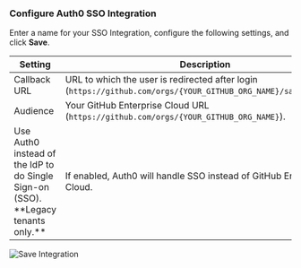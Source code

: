 ### Configure Auth0 SSO Integration

Enter a name for your SSO Integration, configure the following settings, and click **Save**.

<table class="table">
    <thead>
        <tr>
            <th><strong>Setting</strong></th>
            <th><strong>Description</strong></th>
        </tr>
    </thead>
    <tbody>
        <tr>
            <td>Callback URL</td>
            <td>URL to which the user is redirected after login (<code>https://github.com/orgs/{YOUR_GITHUB_ORG_NAME}/saml/consume</code>).</td>
        </tr>
        <tr>
            <td>Audience</td>
            <td>Your GitHub Enterprise Cloud URL (<code>https://github.com/orgs/{YOUR_GITHUB_ORG_NAME}</code>).</td>
        </tr>
        <tr>
            <td>Use Auth0 instead of the IdP to do Single Sign-on (SSO). **Legacy tenants only.**</td>
            <td>If enabled, Auth0 will handle SSO instead of GitHub Enterprise Cloud.</td>
        </tr>
    </tbody>
</table>

![Save Integration](https://auth0.com/docs/media/articles/dashboard/sso-integrations/create-save-github-enterprise-cloud.png)

